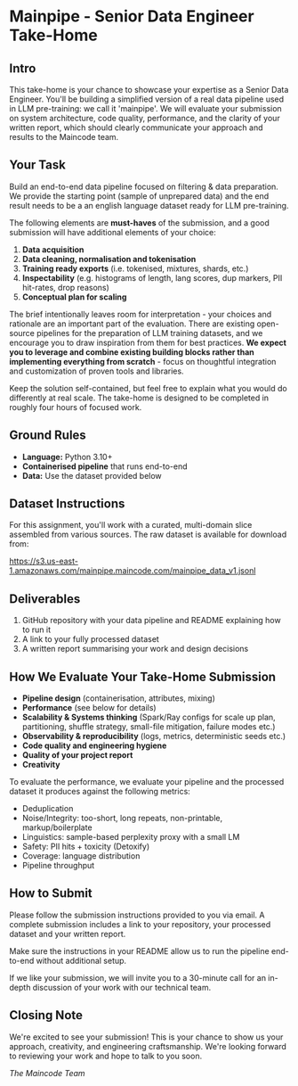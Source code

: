 # **Mainpipe - Senior Data Engineer Take-Home**

## **Intro**

This take-home is your chance to showcase your expertise as a Senior Data Engineer. You'll be building a simplified version of a real data pipeline used in LLM pre-training: we call it 'mainpipe'. We will evaluate your submission on system architecture, code quality, performance, and the clarity of your written report, which should clearly communicate your approach and results to the Maincode team.

## **Your Task**

Build an end-to-end data pipeline focused on filtering & data preparation. We provide the starting point (sample of unprepared data) and the end result needs to be a an english language dataset ready for LLM pre-training.

The following elements are **must-haves** of the submission, and a good submission will have additional elements of your choice:

1. **Data acquisition**
2. **Data cleaning, normalisation and tokenisation**
3. **Training ready exports** (i.e. tokenised, mixtures, shards, etc.)
4. **Inspectability** (e.g. histograms of length, lang scores, dup markers, PII hit-rates, drop reasons)
5. **Conceptual plan for scaling**

The brief intentionally leaves room for interpretation - your choices and rationale are an important part of the evaluation. There are existing open-source pipelines for the preparation of LLM training datasets, and we encourage you to draw inspiration from them for best practices. **We expect you to leverage and combine existing building blocks rather than implementing everything from scratch** - focus on thoughtful integration and customization of proven tools and libraries.

Keep the solution self-contained, but feel free to explain what you would do differently at real scale. The take-home is designed to be completed in roughly four hours of focused work.

## **Ground Rules**

- **Language:** Python 3.10+
- **Containerised pipeline** that runs end-to-end
- **Data:** Use the dataset provided below

## **Dataset Instructions**

For this assignment, you'll work with a curated, multi-domain slice assembled from various sources. The raw dataset is available for download from:

https://s3.us-east-1.amazonaws.com/mainpipe.maincode.com/mainpipe_data_v1.jsonl

## **Deliverables**

1. GitHub repository with your data pipeline and README explaining how to run it
2. A link to your fully processed dataset
3. A written report summarising your work and design decisions

## **How We Evaluate Your Take-Home Submission**

- **Pipeline design** (containerisation, attributes, mixing)
- **Performance** (see below for details)
- **Scalability & Systems thinking** (Spark/Ray configs for scale up plan, partitioning, shuffle strategy, small-file mitigation, failure modes etc.)
- **Observability & reproducibility** (logs, metrics, deterministic seeds etc.)
- **Code quality and engineering hygiene**
- **Quality of your project report**
- **Creativity**

To evaluate the performance, we evaluate your pipeline and the processed dataset it produces against the following metrics:

- Deduplication
- Noise/Integrity: too-short, long repeats, non-printable, markup/boilerplate
- Linguistics: sample-based perplexity proxy with a small LM
- Safety: PII hits + toxicity (Detoxify)
- Coverage: language distribution
- Pipeline throughput


## **How to Submit**

Please follow the submission instructions provided to you via email. A complete submission includes a link to your repository, your processed dataset and your written report. 

Make sure the instructions in your README allow us to run the pipeline end-to-end without additional setup. 

If we like your submission, we will invite you to a 30-minute call for an in-depth discussion of your work with our technical team.

## **Closing Note**

We're excited to see your submission! This is your chance to show us your approach, creativity, and engineering craftsmanship. We're looking forward to reviewing your work and hope to talk to you soon.

*The Maincode Team*